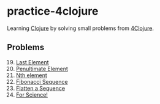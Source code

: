 # practice-4clojure

Learning [Clojure][1] by solving small problems from [4Clojure][2].


## Problems

19. [Last Element](http://www.4clojure.com/problem/19)
20. [Penultimate Element](http://www.4clojure.com/problem/20)
21. [Nth element](http://www.4clojure.com/problem/21)
26. [Fibonacci Sequence](http://www.4clojure.com/problem/26)
28. [Flatten a Sequence](http://www.4clojure.com/problem/28)
117. [For Science!](http://www.4clojure.com/problem/117)


[1]: http://clojure.org/
[2]: http://www.4clojure.com/
